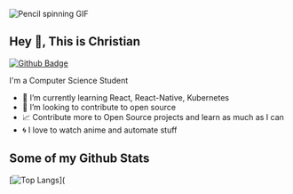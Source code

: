 ![Pencil spinning GIF](https://media.giphy.com/media/10I54Pr7nbGrAs/giphy.gif)

## Hey 👋, This is Christian

[![Github Badge](https://img.shields.io/badge/-BlankJr-grey?style=flat&logo=github&logoColor=white&link=https://github.com/BlankJr/)](https://www.github.com/BlankJr/) <p align='left'>I'm a Computer Science Student</p>


-  :brain: I’m currently learning React, React-Native, Kubernetes
-  :busts_in_silhouette: I’m looking to contribute to open source
-  :chart_with_upwards_trend: Contribute more to Open Source projects and learn as much as I can
-  :cyclone: I love to watch anime and automate stuff

## Some of my Github Stats

[![Top Langs](https://github-readme-stats.vercel.app/api/top-langs/?username=BlankJr&layout=compact)](
